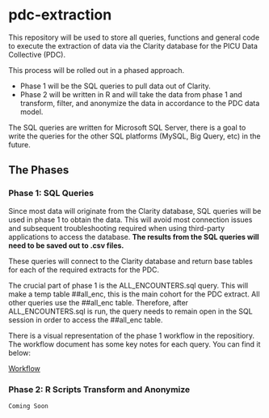 # pdc-extraction


This repository will be used to store all queries, functions and general code to execute the extraction of data via the Clarity database for the PICU Data Collective (PDC).

This process will be rolled out in a phased approach. 

- Phase 1 will be the SQL queries to pull data out of Clarity. 
- Phase 2 will be written in R and will take the data from phase 1 and transform, filter, and anonymize the data in accordance to the PDC data model. 

The SQL queries are written for Microsoft SQL Server, there is a goal to write the queries for the other SQL platforms (MySQL, Big Query, etc) in the future.


## The Phases

### Phase 1: SQL Queries
Since most data will originate from the Clarity database, SQL queries will be used in phase 1 to obtain the data. This will avoid most connection issues and subsequent   troubleshooting required when using third-party applications to access the database. **The results from the SQL queries will need to be saved out to .csv files.** 

These queries will connect to the Clarity database and return base tables for each of the required extracts for the PDC. 

The crucial part of phase 1 is the ALL_ENCOUNTERS.sql query. This will make a temp table ##all_enc, this is the main cohort for the PDC extract. All other queries use the ##all_enc table. Therefore, after ALL_ENCOUNTERS.sql is run, the query needs to remain open in the SQL session in order to access the ##all_enc table. 

There is a visual representation of the phase 1 workflow in the repositiory. The workflow document has some key notes for each query. You can find it below:

[Workflow](https://github.com/Lab-for-Integrated-Decision-Support/pdc-extraction/blob/63465d361f8d7466ab34cda203e665dc5631ba6f/PHASE_1/PDC%20Extract%20Work%20Flow.pdf)
	

### Phase 2: R Scripts Transform and Anonymize

	Coming Soon
